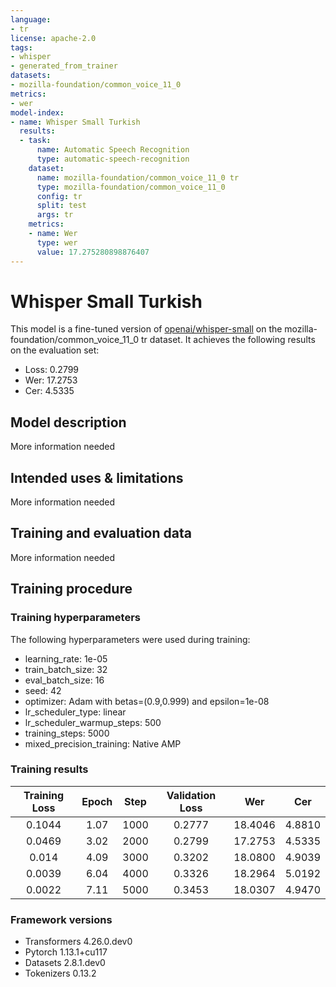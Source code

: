 ```yaml
---
language:
- tr
license: apache-2.0
tags:
- whisper
- generated_from_trainer
datasets:
- mozilla-foundation/common_voice_11_0
metrics:
- wer
model-index:
- name: Whisper Small Turkish
  results:
  - task:
      name: Automatic Speech Recognition
      type: automatic-speech-recognition
    dataset:
      name: mozilla-foundation/common_voice_11_0 tr
      type: mozilla-foundation/common_voice_11_0
      config: tr
      split: test
      args: tr
    metrics:
    - name: Wer
      type: wer
      value: 17.275280898876407
---
```


<!-- This model card has been generated automatically according to the information the Trainer had access to. You
should probably proofread and complete it, then remove this comment. -->

# Whisper Small Turkish

This model is a fine-tuned version of [openai/whisper-small](https://huggingface.co/openai/whisper-small) on the mozilla-foundation/common_voice_11_0 tr dataset.
It achieves the following results on the evaluation set:
- Loss: 0.2799
- Wer: 17.2753
- Cer: 4.5335

## Model description

More information needed

## Intended uses & limitations

More information needed

## Training and evaluation data

More information needed

## Training procedure

### Training hyperparameters

The following hyperparameters were used during training:
- learning_rate: 1e-05
- train_batch_size: 32
- eval_batch_size: 16
- seed: 42
- optimizer: Adam with betas=(0.9,0.999) and epsilon=1e-08
- lr_scheduler_type: linear
- lr_scheduler_warmup_steps: 500
- training_steps: 5000
- mixed_precision_training: Native AMP

### Training results

| Training Loss | Epoch | Step | Validation Loss | Wer     | Cer    |
|:-------------:|:-----:|:----:|:---------------:|:-------:|:------:|
| 0.1044        | 1.07  | 1000 | 0.2777          | 18.4046 | 4.8810 |
| 0.0469        | 3.02  | 2000 | 0.2799          | 17.2753 | 4.5335 |
| 0.014         | 4.09  | 3000 | 0.3202          | 18.0800 | 4.9039 |
| 0.0039        | 6.04  | 4000 | 0.3326          | 18.2964 | 5.0192 |
| 0.0022        | 7.11  | 5000 | 0.3453          | 18.0307 | 4.9470 |


### Framework versions

- Transformers 4.26.0.dev0
- Pytorch 1.13.1+cu117
- Datasets 2.8.1.dev0
- Tokenizers 0.13.2
